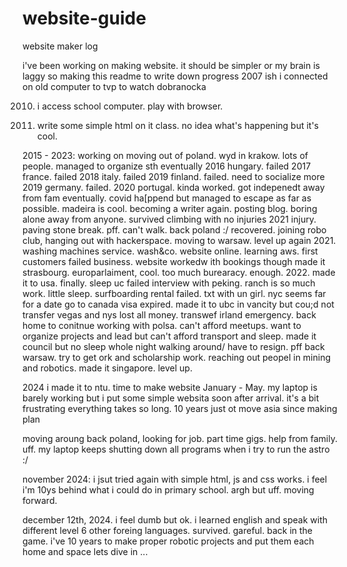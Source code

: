 # website-guide
website maker log

i've been working on making website. it should be simpler or my brain is laggy so making this readme to write down progress
2007 ish
i connected on old computer to tvp to watch dobranocka

2010. i access school computer. play with browser.

2014. write some simple html on it class. no idea what's happening but it's cool.

2015 - 2023: working on moving out of poland.
wyd in krakow. lots of people. managed to organize sth eventually
2016 hungary. failed
2017 france. failed
2018 italy. failed
2019 finland. failed. need to socialize more
2019 germany. failed.
2020 portugal. kinda worked. got indepenedt away from fam eventually. covid ha[ppend but managed to escape as far as possible. madeira is cool. becoming a writer again. posting blog.
boring alone away from anyone. survived climbing with no injuries
2021 injury. paving stone break. pff. can't walk. back poland :/
recovered. joining robo club, hanging out with hackerspace. moving to warsaw. 
level up again
2021. washing machines service. wash&co. website online. learning aws. first customers failed business. website workedw ith bookings though
made it strasbourg. europarlaiment, cool. too much burearacy. enough.
2022. made it to usa. finally. sleep uc failed interview with peking. ranch is so much work. little sleep. surfboarding rental failed.
txt with un girl. nyc seems far for a date
 go to canada visa expired. made it to ubc in vancity but cou;d not transfer vegas and nys lost all money. 
 transwef irland emergency. back home to conitnue working with polsa.
 can't afford meetups. want to organize projects and lead but can't afford transport and sleep. made it council but no sleep whole night walking around/ have to resign. pff
 back warsaw. try to get ork and scholarship work. reaching out peopel in mining and robotics.
 made it singapore. level up.

2024 i made it to ntu. time to make website
January - May. my laptop is barely working but i put some simple websita soon after arrival. it's a bit frustrating everything takes so long. 10 years just ot move asia since making plan

moving aroung back poland, looking for job. part time gigs. help from family. uff.
my laptop keeps shutting down all programs when i try to run the astro :/

november 2024:
 i jsut tried again with simple html, js and css
 works.
 i feel i'm 10ys behind what i could do in primary school. argh but uff. moving forward.
 
 december 12th, 2024.
 i feel dumb but ok. i learned english and speak with different level 6 other foreing languages.
 survived.
 gareful. back in the game.
 i've 10 years to make proper robotic projects and put them each home and space
  lets dive in ...
 

